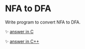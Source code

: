# NFA to DFA
Write program to convert NFA to DFA.
	
:sparkles: [answer in C](answer.c)

:sparkles: [answer in C++](answer.cpp)